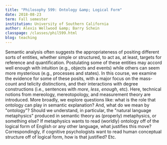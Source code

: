 ```yaml
---
title: "Philosophy 599: Ontology &amp; Logical Form"
date: 2018-08-23
term: Fall semester
institution: University of Southern California
author: Alexis Wellwood &amp; Barry Schein 
classpage: /classes/phil599.html
blog: teaching
---
```


Semantic analysis often suggests the appropriateness of positing different sorts of entities, whether simple or structured, to act as, at least, targets for reference and quantification. Postulating some of these entities may accord well enough with intuition (e.g., objects and events) while others can seem more mysterious (e.g., processes and states). In this course, we examine the evidence for some of these posits, with a major focus on the mass-count and telicity distinctions, and their interactions with degree constructions (i.e., sentences with <i>more</i>, <i>less</i>, <i>enough</i>, etc). Here, technical notions from mereology, mereotopology, and measurement theory are introduced. More broadly, we explore questions like: what is the role that ontology can play in semantic explanation? And, what do we mean by "ontology"? Should we understand, in particular, the "natural language metaphysics" produced in semantic theory as (properly) metaphysics, or something else? If metaphysics wants to read (worldly) ontology off of the logical form of English or any other language, what justifies this move? Correspondingly, if cognitive psychologists want to read human conceptual structure off of logical form, how is that justified? Etc.